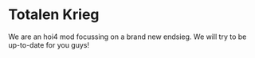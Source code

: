 # Totalen Krieg 
We are an hoi4 mod focussing on a brand new endsieg. We will try to be up-to-date for you guys!
